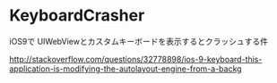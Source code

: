 # KeyboardCrasher
iOS9で UIWebViewとカスタムキーボードを表示するとクラッシュする件

http://stackoverflow.com/questions/32778898/ios-9-keyboard-this-application-is-modifying-the-autolayout-engine-from-a-backg
